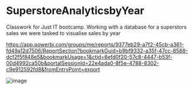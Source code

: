 # SuperstoreAnalyticsbyYear
Classwork for Just IT bootcamp. Working with a database for a superstors sales we were tasked to visualise sales by year

https://app.powerbi.com/groups/me/reports/9377eb29-a7f2-45cb-a361-fd49a12d7506/ReportSection?bookmarkGuid=b9bf9332-a35f-47cc-8588-dcf2f5f848e5&bookmarkUsage=1&ctid=6efd0f20-57c8-4447-b53f-00d4992ca50b&portalSessionId=22e4ada0-8f5e-4788-8302-c9e912592fd8&fromEntryPoint=export

![image](https://github.com/KrisKundevska/SuperstoreAnalyticsbyYear/assets/143087702/4e4a8023-aaed-4f85-b880-6954ee53b2a9)
